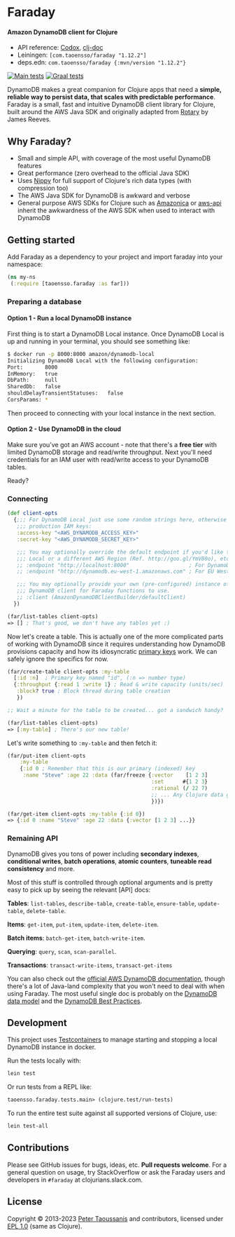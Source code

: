 # Faraday

#### Amazon DynamoDB client for Clojure

* API reference: [Codox][Codox docs], [clj-doc][clj-doc docs]
* Leiningen: `[com.taoensso/faraday "1.12.2"]`
* deps.edn: `com.taoensso/faraday {:mvn/version "1.12.2"}`

[![Main tests][Main tests SVG]][Main tests URL]
[![Graal tests][Graal tests SVG]][Graal tests URL]

DynamoDB makes a great companion for Clojure apps that need a **simple, reliable way to persist data, that scales with predictable performance**. Faraday is a small, fast and intuitive DynamoDB client library for Clojure, built around the AWS Java SDK and originally adapted from [Rotary](https://github.com/weavejester/rotary) by James Reeves.

## Why Faraday?
* Small and simple API, with coverage of the most useful DynamoDB features
* Great performance (zero overhead to the official Java SDK)
* Uses [Nippy](https://github.com/ptaoussanis/nippy) for full support of Clojure's rich data types (with compression too)
* The AWS Java SDK for DynamoDB is awkward and verbose
* General purpose AWS SDKs for Clojure such as [Amazonica](https://github.com/mcohen01/amazonica) or [aws-api](https://github.com/cognitect-labs/aws-api) inherit the awkwardness of the AWS SDK when used to interact with DynamoDB

## Getting started

Add Faraday as a dependency to your project and import faraday into your namespace:

```clojure
(ns my-ns
 (:require [taoensso.faraday :as far]))
```

### Preparing a database

#### Option 1 - Run a local DynamoDB instance

First thing is to start a DynamoDB Local instance. Once DynamoDB Local is up and running in your terminal, you should see something like:

```sh
$ docker run -p 8000:8000 amazon/dynamodb-local
Initializing DynamoDB Local with the following configuration:
Port:		8000
InMemory:	true
DbPath:		null
SharedDb:	false
shouldDelayTransientStatuses:	false
CorsParams:	*
```

Then proceed to connecting with your local instance in the next section.

#### Option 2 - Use DynamoDB in the cloud

Make sure you've got an AWS account - note that there's a **free tier** with limited DynamoDB storage and read/write throughput. Next you'll need credentials for an IAM user with read/write access to your DynamoDB tables.

Ready?

### Connecting

```clojure
(def client-opts
  {;;; For DynamoDB Local just use some random strings here, otherwise include your
   ;;; production IAM keys:
   :access-key "<AWS_DYNAMODB_ACCESS_KEY>"
   :secret-key "<AWS_DYNAMODB_SECRET_KEY>"

   ;;; You may optionally override the default endpoint if you'd like to use DynamoDB
   ;;; Local or a different AWS Region (Ref. http://goo.gl/YmV80o), etc.:
   ;; :endpoint "http://localhost:8000"                   ; For DynamoDB Local
   ;; :endpoint "http://dynamodb.eu-west-1.amazonaws.com" ; For EU West 1 AWS region

   ;;; You may optionally provide your own (pre-configured) instance of the Amazon
   ;;; DynamoDB client for Faraday functions to use.
   ;; :client (AmazonDynamoDBClientBuilder/defaultClient)
  })

(far/list-tables client-opts)
=> [] ; That's good, we don't have any tables yet :)
```

Now let's create a table. This is actually one of the more complicated parts of working with DynamoDB since it requires understanding how DynamoDB provisions capacity and how its idiosyncratic [primary keys](http://docs.aws.amazon.com/amazondynamodb/latest/developerguide/DataModel.html#DataModelPrimaryKey) work. We can safely ignore the specifics for now.

```clojure
(far/create-table client-opts :my-table
  [:id :n]  ; Primary key named "id", (:n => number type)
  {:throughput {:read 1 :write 1} ; Read & write capacity (units/sec)
   :block? true ; Block thread during table creation
   })

;; Wait a minute for the table to be created... got a sandwich handy?

(far/list-tables client-opts)
=> [:my-table] ; There's our new table!
```

Let's write something to `:my-table` and then fetch it:

```clojure
(far/put-item client-opts
    :my-table
    {:id 0 ; Remember that this is our primary (indexed) key
     :name "Steve" :age 22 :data (far/freeze {:vector    [1 2 3]
                                              :set      #{1 2 3}
                                              :rational (/ 22 7)
                                              ;; ... Any Clojure data goodness
                                              })})

(far/get-item client-opts :my-table {:id 0})
=> {:id 0 :name "Steve" :age 22 :data {:vector [1 2 3] ...}}
```

### Remaining API

DynamoDB gives you tons of power including **secondary indexes**, **conditional writes**, **batch operations**, **atomic counters**, **tuneable read consistency** and more.

Most of this stuff is controlled through optional arguments and is pretty easy to pick up by seeing the relevant [API] docs:

**Tables**: `list-tables`, `describe-table`, `create-table`, `ensure-table`, `update-table`, `delete-table`.

**Items**: `get-item`, `put-item`, `update-item`, `delete-item`.

**Batch items**: `batch-get-item`, `batch-write-item`.

**Querying**: `query`, `scan`, `scan-parallel`.

**Transactions**: `transact-write-items`, `transact-get-items`

You can also check out the [official AWS DynamoDB documentation](http://aws.amazon.com/documentation/dynamodb/), though there's a lot of Java-land complexity that you won't need to deal with when using Faraday. The most useful single doc is probably on the [DynamoDB data model](http://docs.aws.amazon.com/amazondynamodb/latest/developerguide/DataModel.html) and the [DynamoDB Best Practices](https://docs.aws.amazon.com/amazondynamodb/latest/developerguide/best-practices.html).

## Development

This project uses [Testcontainers](https://www.testcontainers.org/) to manage starting and stopping a local DynamoDB instance in docker.

Run the tests locally with:

```bash
lein test
```

Or run tests from a REPL like:

```clj
taoensso.faraday.tests.main> (clojure.test/run-tests)
```

To run the entire test suite against all supported versions of Clojure, use:

```bash
lein test-all
```

## Contributions

Please see GitHub issues for bugs, ideas, etc. **Pull requests welcome**. For a general question on usage, try StackOverflow or ask the Faraday users and developers in `#faraday` at clojurians.slack.com.

## License

Copyright &copy; 2013-2023 [Peter Taoussanis][] and contributors, licensed under [EPL 1.0][] (same as Clojure).

<!--- Common links -->
[EPL 1.0]: LICENSE
[Peter Taoussanis]: https://www.taoensso.com

<!--- Project links -->
[Taoensso docs]: https://www.taoensso.com/faraday
[Codox docs]: http://taoensso.github.io/faraday/
[clj-doc docs]: https://cljdoc.org/d/com.taoensso/faraday/

[Clojars SVG]: https://img.shields.io/clojars/v/com.taoensso/faraday.svg
[Clojars URL]: https://clojars.org/com.taoensso/faraday

[Main tests SVG]: https://github.com/taoensso/faraday/actions/workflows/main-tests.yml/badge.svg
[Main tests URL]: https://github.com/taoensso/faraday/actions/workflows/main-tests.yml
[Graal tests SVG]: https://github.com/taoensso/faraday/actions/workflows/graal-tests.yml/badge.svg
[Graal tests URL]: https://github.com/taoensso/faraday/actions/workflows/graal-tests.yml
